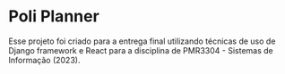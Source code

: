 # Poli Planner

Esse projeto foi criado para a entrega final utilizando técnicas de uso de Django framework e React para a disciplina de PMR3304 - Sistemas de Informação (2023).
